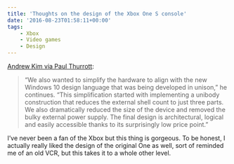 ```yaml
---
title: 'Thoughts on the design of the Xbox One S console'
date: '2016-08-23T01:58:11+00:00'
tags:
    - Xbox
    - Video games
    - Design
---
```


[Andrew Kim via Paul Thurrott](https://www.thurrott.com/games/xbox/xbox-one/77055/xbox-one-s-designer-breaks-silence):

> “We also wanted to simplify the hardware to align with the new Windows 10 design language that was being developed in unison,” he continues. “This simplification started with implementing a unibody construction that reduces the external shell count to just three parts. We also dramatically reduced the size of the device and removed the bulky external power supply. The final design is architectural, logical and easily accessible thanks to its surprisingly low price point.”

I’ve never been a fan of the Xbox but this thing is gorgeous. To be honest, I actually really liked the design of the original One as well, sort of reminded me of an old VCR, but this takes it to a whole other level.